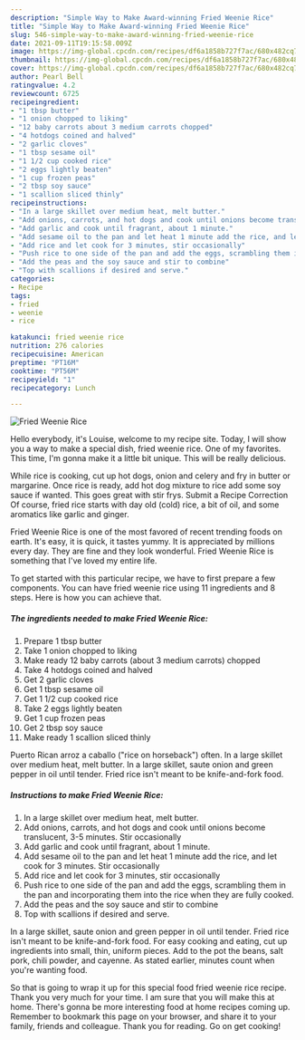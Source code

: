 ```yaml
---
description: "Simple Way to Make Award-winning Fried Weenie Rice"
title: "Simple Way to Make Award-winning Fried Weenie Rice"
slug: 546-simple-way-to-make-award-winning-fried-weenie-rice
date: 2021-09-11T19:15:58.009Z
image: https://img-global.cpcdn.com/recipes/df6a1858b727f7ac/680x482cq70/fried-weenie-rice-recipe-main-photo.jpg
thumbnail: https://img-global.cpcdn.com/recipes/df6a1858b727f7ac/680x482cq70/fried-weenie-rice-recipe-main-photo.jpg
cover: https://img-global.cpcdn.com/recipes/df6a1858b727f7ac/680x482cq70/fried-weenie-rice-recipe-main-photo.jpg
author: Pearl Bell
ratingvalue: 4.2
reviewcount: 6725
recipeingredient:
- "1 tbsp butter"
- "1 onion chopped to liking"
- "12 baby carrots about 3 medium carrots chopped"
- "4 hotdogs coined and halved"
- "2 garlic cloves"
- "1 tbsp sesame oil"
- "1 1/2 cup cooked rice"
- "2 eggs lightly beaten"
- "1 cup frozen peas"
- "2 tbsp soy sauce"
- "1 scallion sliced thinly"
recipeinstructions:
- "In a large skillet over medium heat, melt butter."
- "Add onions, carrots, and hot dogs and cook until onions become translucent, 3-5 minutes. Stir occasionally"
- "Add garlic and cook until fragrant, about 1 minute."
- "Add sesame oil to the pan and let heat 1 minute add the rice, and let cook for 3 minutes. Stir occasionally"
- "Add rice and let cook for 3 minutes, stir occasionally"
- "Push rice to one side of the pan and add the eggs, scrambling them in the pan and incorporating them into the rice when they are fully cooked."
- "Add the peas and the soy sauce and stir to combine"
- "Top with scallions if desired and serve."
categories:
- Recipe
tags:
- fried
- weenie
- rice

katakunci: fried weenie rice 
nutrition: 276 calories
recipecuisine: American
preptime: "PT16M"
cooktime: "PT56M"
recipeyield: "1"
recipecategory: Lunch

---
```



![Fried Weenie Rice](https://img-global.cpcdn.com/recipes/df6a1858b727f7ac/680x482cq70/fried-weenie-rice-recipe-main-photo.jpg)

Hello everybody, it's Louise, welcome to my recipe site. Today, I will show you a way to make a special dish, fried weenie rice. One of my favorites. This time, I'm gonna make it a little bit unique. This will be really delicious.

While rice is cooking, cut up hot dogs, onion and celery and fry in butter or margarine. Once rice is ready, add hot dog mixture to rice add some soy sauce if wanted. This goes great with stir frys. Submit a Recipe Correction Of course, fried rice starts with day old (cold) rice, a bit of oil, and some aromatics like garlic and ginger.

Fried Weenie Rice is one of the most favored of recent trending foods on earth. It's easy, it is quick, it tastes yummy. It is appreciated by millions every day. They are fine and they look wonderful. Fried Weenie Rice is something that I've loved my entire life.


To get started with this particular recipe, we have to first prepare a few components. You can have fried weenie rice using 11 ingredients and 8 steps. Here is how you can achieve that.

<!--inarticleads1-->

##### The ingredients needed to make Fried Weenie Rice:

1. Prepare 1 tbsp butter
1. Take 1 onion chopped to liking
1. Make ready 12 baby carrots (about 3 medium carrots) chopped
1. Take 4 hotdogs coined and halved
1. Get 2 garlic cloves
1. Get 1 tbsp sesame oil
1. Get 1 1/2 cup cooked rice
1. Take 2 eggs lightly beaten
1. Get 1 cup frozen peas
1. Get 2 tbsp soy sauce
1. Make ready 1 scallion sliced thinly


Puerto Rican arroz a caballo (&#34;rice on horseback&#34;) often. In a large skillet over medium heat, melt butter. In a large skillet, saute onion and green pepper in oil until tender. Fried rice isn&#39;t meant to be knife-and-fork food. 

<!--inarticleads2-->

##### Instructions to make Fried Weenie Rice:

1. In a large skillet over medium heat, melt butter.
1. Add onions, carrots, and hot dogs and cook until onions become translucent, 3-5 minutes. Stir occasionally
1. Add garlic and cook until fragrant, about 1 minute.
1. Add sesame oil to the pan and let heat 1 minute add the rice, and let cook for 3 minutes. Stir occasionally
1. Add rice and let cook for 3 minutes, stir occasionally
1. Push rice to one side of the pan and add the eggs, scrambling them in the pan and incorporating them into the rice when they are fully cooked.
1. Add the peas and the soy sauce and stir to combine
1. Top with scallions if desired and serve.


In a large skillet, saute onion and green pepper in oil until tender. Fried rice isn&#39;t meant to be knife-and-fork food. For easy cooking and eating, cut up ingredients into small, thin, uniform pieces. Add to the pot the beans, salt pork, chili powder, and cayenne. As stated earlier, minutes count when you&#39;re wanting food. 

So that is going to wrap it up for this special food fried weenie rice recipe. Thank you very much for your time. I am sure that you will make this at home. There's gonna be more interesting food at home recipes coming up. Remember to bookmark this page on your browser, and share it to your family, friends and colleague. Thank you for reading. Go on get cooking!
